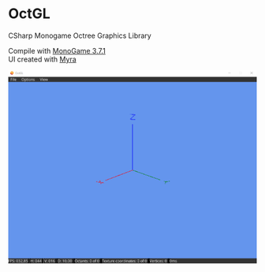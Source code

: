 # OctGL
CSharp Monogame Octree Graphics Library


Compile with [MonoGame 3.7.1](https://community.monogame.net/t/monogame-3-7-1-release/11173)  
UI created with [Myra](https://github.com/rds1983/Myra)

![Demo](https://raw.githubusercontent.com/alexandrelozano/OctGL/master/OctGL/Resources/demo.gif)
